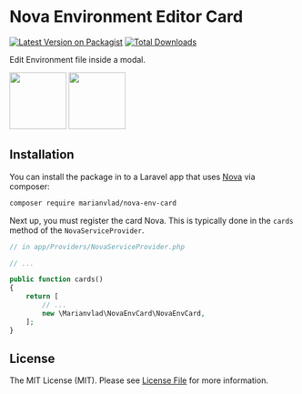 # Nova Environment Editor Card

[![Latest Version on Packagist](https://img.shields.io/packagist/v/marianvlad/nova-env-card.svg?style=flat-square)](https://packagist.org/packages/marianvlad/nova-env-card)
[![Total Downloads](https://img.shields.io/packagist/dt/marianvlad/nova-env-card.svg?style=flat-square)](https://packagist.org/packages/marianvlad/nova-env-card)

Edit Environment file inside a modal.

<p float="left">
  <img src="https://i.imgur.com/qBu3CaE.png" width="100" />
  <img src="https://i.imgur.com/bqD2qK1.png" width="100" /> 
</p>

## Installation

You can install the package in to a Laravel app that uses [Nova](https://nova.laravel.com) via composer:

```bash
composer require marianvlad/nova-env-card
```

Next up, you must register the card Nova. This is typically done in the `cards` method of the `NovaServiceProvider`.

```php
// in app/Providers/NovaServiceProvider.php

// ...

public function cards()
{
    return [
        // ...
        new \Marianvlad\NovaEnvCard\NovaEnvCard,
    ];
}
```

## License

The MIT License (MIT). Please see [License File](LICENSE.md) for more information.